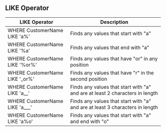 ## LIKE Operator

| LIKE Operator | Description |
|---------------|-------------|
| WHERE CustomerName LIKE 'a%' | Finds any values that start with "a" |
| WHERE CustomerName LIKE '%a' | Finds any values that end with "a" |
| WHERE CustomerName LIKE '%or%' | Finds any values that have "or" in any position |
| WHERE CustomerName LIKE '_or%' | Finds any values that have "r" in the second position |
| WHERE CustomerName LIKE 'a__' | Finds any values that start with "a" and are at least 2 characters in length |
| WHERE CustomerName LIKE 'a___' | Finds any values that start with "a" and are at least 3 characters in length |
| WHERE CustomerName LIKE 'a%o' | Finds any values that start with "a" and end with "o" |

